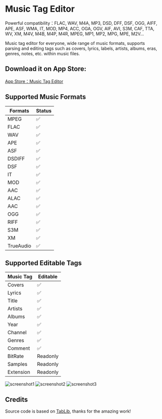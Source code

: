 # Music Tag Editor

Powerful compatibility：FLAC, WAV, M4A, MP3, DSD, DFF, DSF, OGG, AIFF, APE, ASF, WMA, IT, MOD, MP4, ACC, OGA, OGV, AIF, AVI, S3M, CAF, TTA, WV, XM, M4V, M4B, M4P, M4R, MPEG, MP1, MP2, MPG, MPE, M2V...

Music tag editor for everyone, wide range of music formats, supports parsing and editing tags such as covers, lyrics, labels, artists, albums, eras, genres, notes, etc. within music files.

## Download it on App Store:
[App Store：Music Tag Editor](https://apps.apple.com/app/id6738013677)

## Supported Music Formats
|  Formats  | Status |
|-----------|----------|
|    MPEG   |    ✅    |
|   FLAC    |    ✅    |
|    WAV    |    ✅    |
|    APE    |    ✅    |
|    ASF    |    ✅    |
|   DSDIFF  |    ✅    |
|    DSF    |    ✅    |
|    IT     |    ✅    |
|    MOD    |    ✅    |
|    AAC    |    ✅    |
|   ALAC    |    ✅    |
|    AAC    |    ✅    |
|    OGG    |    ✅    |
|   RIFF    |    ✅    |
|    S3M    |    ✅    |
|    XM     |    ✅    |
| TrueAudio |    ✅    |


## Supported Editable Tags

| Music Tag | Editable |
|-----------|----------|
| Covers    | ✅        |
| Lyrics    | ✅        |
| Title     | ✅        |
| Artists   | ✅        |
| Albums    | ✅        |
| Year      | ✅        |
| Channel   | ✅        |
| Genres    | ✅        |
| Comment   | ✅        |
| BitRate   | Readonly  |
| Samples   | Readonly  |
| Extension | Readonly  |

![screenshot1](https://github.com/user-attachments/assets/f89ee91d-7123-415b-8f82-817b1f13f2af)
![screenshot2](https://github.com/user-attachments/assets/e5427bff-1968-4f14-943c-ef5255389447)
![screenshot3](https://github.com/user-attachments/assets/72e57195-8cb8-41ba-a15a-a800c595bcca)



## Credits

Source code is based on [TabLib](https://taglib.org/), thanks for the amazing work!
